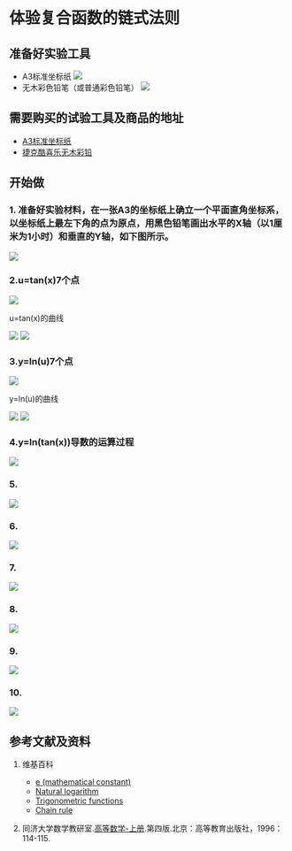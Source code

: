 # 体验复合函数的链式法则

## 准备好实验工具

- A3标准坐标纸
![](/images//微分/体验复合函数的链式法则/A3标准坐标纸.jpg)
- 无木彩色铅笔（或普通彩色铅笔）
![](/images//微分/体验复合函数的链式法则/无木彩色铅笔.jpg)

## 需要购买的试验工具及商品的地址

- [A3标准坐标纸](https://detail.tmall.com/item.htm?id=27142292922&ali_refid=a3_430583_1006:1105863285:N:dZ%20MV6sJ%20YlXqxaoC1QlJw==:77285e2bbcb0cebf9d00068f21bd840f&ali_trackid=1_77285e2bbcb0cebf9d00068f21bd840f&spm=a230r.1.14.1&skuId=3165771512170)
- [捷克酷喜乐无木彩铅](https://detail.tmall.com/item.htm?spm=a230r.1.14.8.7a1b4237sLkqe4&id=10680260235&cm_id=140105335569ed55e27b&abbucket=9&skuId=3447429972029)

## 开始做

### 1. 准备好实验材料，在一张A3的坐标纸上确立一个平面直角坐标系，以坐标纸上最左下角的点为原点，用黑色铅笔画出水平的X轴（以1厘米为1小时）和垂直的Y轴，如下图所示。

![](/images//微分/体验复合函数的链式法则/1a.jpg)

### 2.u=tan(x)7个点

![](/images//微分/体验复合函数的链式法则/2a1.png)

u=tan(x)的曲线

![](/images//微分/体验复合函数的链式法则/2a2.png)
![](/images//微分/体验复合函数的链式法则/2a3.jpg)

### 3.y=ln(u)7个点

![](/images//微分/体验复合函数的链式法则/3a1.png)

y=ln(u)的曲线

![](/images//微分/体验复合函数的链式法则/3a2.png)
![](/images//微分/体验复合函数的链式法则/3a3.jpg)

### 4.y=ln(tan(x))导数的运算过程

![](/images//微分/体验复合函数的链式法则/4a.png)

### 5.

![](/images//微分/体验复合函数的链式法则/5a.jpg)

### 6.

![](/images//微分/体验复合函数的链式法则/6a.jpg)

### 7.

![](/images//微分/体验复合函数的链式法则/7a.jpg)

### 8.
![](/images//微分/体验复合函数的链式法则/8a.jpg)

### 9.
![](/images//微分/体验复合函数的链式法则/9a.jpg)
### 10.
![](/images//微分/体验复合函数的链式法则/10a.jpg)



## 参考文献及资料

1. 维基百科
	- [e (mathematical constant)](https://en.wikipedia.org/wiki/E_(mathematical_constant)) 
	- [Natural logarithm](https://en.wikipedia.org/wiki/Natural_logarithm) 
	- [Trigonometric functions](https://en.wikipedia.org/wiki/Trigonometric_functions#tan) 
	- [Chain rule](https://en.wikipedia.org/wiki/Chain_rule) 

2. 同济大学数学教研室.[高等数学-上册](https://detail.tmall.com/item.htm?spm=a220m.1000858.1000725.11.358a145bh95YZH&id=525254070529&areaId=110100&user_id=2356231674&cat_id=2&is_b=1&rn=3cfc7caa2a990298c838db640f17fc44).第四版.北京：高等教育出版社，1996：114-115.

